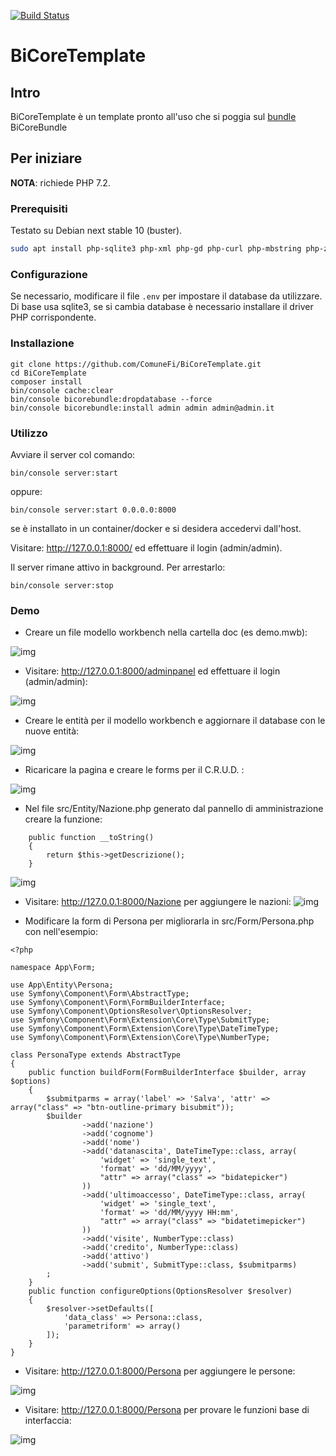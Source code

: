 [![Build Status](https://travis-ci.org/ComuneFI/BiCoreTemplate.svg?branch=master)](https://travis-ci.org/ComuneFI/BiCoreTemplate)

# BiCoreTemplate

## Intro

BiCoreTemplate è un template pronto all'uso che si poggia sul <a href="https://github.com/ComuneFI/BiCoreBundle" target="_blank">bundle</a> BiCoreBundle 

## Per iniziare

**NOTA**: richiede PHP 7.2.

### Prerequisiti

Testato su Debian next stable 10 (buster).

```sh
sudo apt install php-sqlite3 php-xml php-gd php-curl php-mbstring php-zip composer git
```

### Configurazione

Se necessario, modificare il file `.env` per impostare il database da utilizzare.
Di base usa sqlite3, se si cambia database è necessario installare il driver PHP corrispondente.

### Installazione

```
git clone https://github.com/ComuneFi/BiCoreTemplate.git
cd BiCoreTemplate
composer install
bin/console cache:clear
bin/console bicorebundle:dropdatabase --force
bin/console bicorebundle:install admin admin admin@admin.it
```

### Utilizzo

Avviare il server col comando:
```
bin/console server:start
```
oppure:
```
bin/console server:start 0.0.0.0:8000
```
se è installato in un container/docker e si desidera accedervi dall'host.

Visitare: http://127.0.0.1:8000/ ed effettuare il login (admin/admin).

Il server rimane attivo in background. Per arrestarlo:
```
bin/console server:stop
```

### Demo

* Creare un file modello workbench nella cartella doc (es demo.mwb):

![img](images/mwb.gif)

* Visitare: http://127.0.0.1:8000/adminpanel ed effettuare il login (admin/admin):

![img](images/login.gif)


* Creare le entità per il modello workbench e aggiornare il database con le nuove entità:

![img](images/createentities.gif)

* Ricaricare la pagina e creare le forms per il C.R.U.D. :

![img](images/createforms.gif)

* Nel file src/Entity/Nazione.php generato dal pannello di amministrazione creare la funzione:
```
    public function __toString()
    {
        return $this->getDescrizione();
    }

```
![img](images/createtostring.gif)

* Visitare: http://127.0.0.1:8000/Nazione per aggiungere le nazioni:
![img](images/createnazioni.gif)

* Modificare la form di Persona per migliorarla in src/Form/Persona.php con nell'esempio:
```
<?php

namespace App\Form;

use App\Entity\Persona;
use Symfony\Component\Form\AbstractType;
use Symfony\Component\Form\FormBuilderInterface;
use Symfony\Component\OptionsResolver\OptionsResolver;
use Symfony\Component\Form\Extension\Core\Type\SubmitType;
use Symfony\Component\Form\Extension\Core\Type\DateTimeType;
use Symfony\Component\Form\Extension\Core\Type\NumberType;

class PersonaType extends AbstractType
{
    public function buildForm(FormBuilderInterface $builder, array $options)
    {
        $submitparms = array('label' => 'Salva', 'attr' => array("class" => "btn-outline-primary bisubmit"));
        $builder
                ->add('nazione')
                ->add('cognome')
                ->add('nome')
                ->add('datanascita', DateTimeType::class, array(
                    'widget' => 'single_text',
                    'format' => 'dd/MM/yyyy',
                    "attr" => array("class" => "bidatepicker")
                ))
                ->add('ultimoaccesso', DateTimeType::class, array(
                    'widget' => 'single_text',
                    'format' => 'dd/MM/yyyy HH:mm',
                    "attr" => array("class" => "bidatetimepicker")
                ))
                ->add('visite', NumberType::class)
                ->add('credito', NumberType::class)
                ->add('attivo')
                ->add('submit', SubmitType::class, $submitparms)
        ;
    }
    public function configureOptions(OptionsResolver $resolver)
    {
        $resolver->setDefaults([
            'data_class' => Persona::class,
            'parametriform' => array()
        ]);
    }
}

```

* Visitare: http://127.0.0.1:8000/Persona per aggiungere le persone:

![img](images/createpersona.gif)

* Visitare: http://127.0.0.1:8000/Persona per provare le funzioni base di interfaccia:

![img](images/funzionibase.gif)